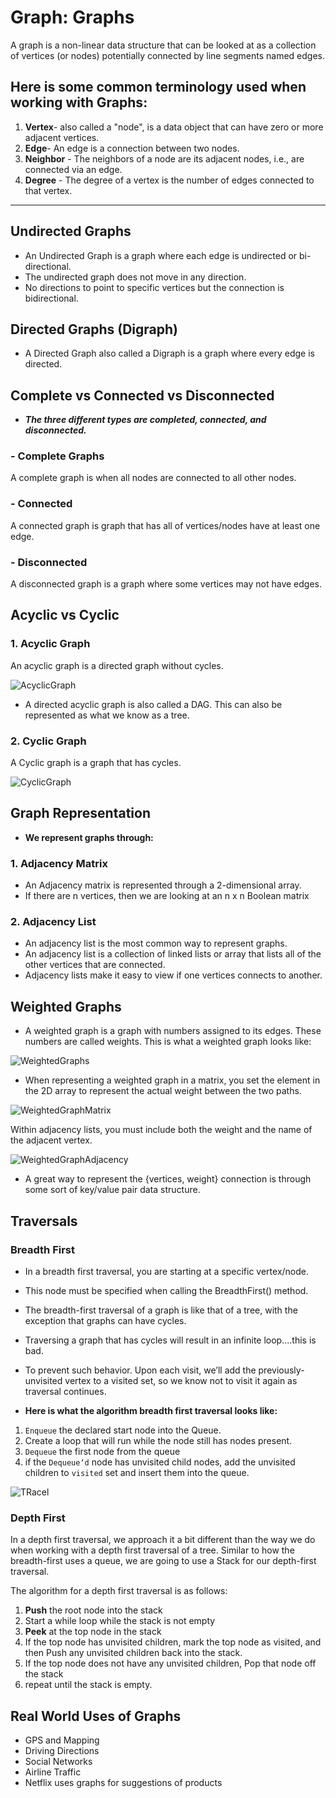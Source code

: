# Graph: Graphs
A graph is a non-linear data structure that can be looked at as a collection of vertices (or nodes) potentially connected by line segments named edges.

## Here is some common terminology used when working with Graphs:

1. **Vertex**-  also called a "node", is a data object that can have zero or more adjacent vertices.
2. **Edge**- An edge is a connection between two nodes.
3. **Neighbor** - The neighbors of a node are its adjacent nodes, i.e., are connected via an edge.
4. **Degree** - The degree of a vertex is the number of edges connected to that vertex.

---
## Undirected Graphs

- An Undirected Graph is a graph where each edge is undirected or bi-directional. 
- The undirected graph does not move in any direction.
- No directions to point to specific vertices but the connection is bidirectional.


## Directed Graphs (Digraph)
- A Directed Graph also called a Digraph is a graph where every edge is directed.



## Complete vs Connected vs Disconnected
- ***The three different types are completed, connected, and disconnected.***

### - Complete Graphs
A complete graph is when all nodes are connected to all other nodes.

### - Connected
A connected graph is graph that has all of vertices/nodes have at least one edge.


### - Disconnected
A disconnected graph is a graph where some vertices may not have edges.

## Acyclic vs Cyclic

### 1. Acyclic Graph
An acyclic graph is a directed graph without cycles.

![AcyclicGraph](https://codefellows.github.io/common_curriculum/data_structures_and_algorithms/Code_401/class-35/resources/assets/threeAcyclic.png)  

- A directed acyclic graph is also called a DAG. This can also be represented as what we know as a tree.

### 2. Cyclic Graph
A Cyclic graph is a graph that has cycles.

![CyclicGraph](https://codefellows.github.io/common_curriculum/data_structures_and_algorithms/Code_401/class-35/resources/assets/cyclic.PNG)  

## Graph Representation
- **We represent graphs through:**

### 1. Adjacency Matrix
- An Adjacency matrix is represented through a 2-dimensional array. 
- If there are n vertices, then we are looking at an n x n Boolean matrix

### 2. Adjacency List

- An adjacency list is the most common way to represent graphs.
- An adjacency list is a collection of linked lists or array that lists all of the other vertices that are connected.
- Adjacency lists make it easy to view if one vertices connects to another.



## Weighted Graphs
- A weighted graph is a graph with numbers assigned to its edges. These numbers are called weights. This is what a weighted graph looks like:

![WeightedGraphs](https://codefellows.github.io/common_curriculum/data_structures_and_algorithms/Code_401/class-35/resources/assets/weightGraph.PNG)  

- When representing a weighted graph in a matrix, you set the element in the 2D array to represent the actual weight between the two paths. 

![WeightedGraphMatrix](https://codefellows.github.io/common_curriculum/data_structures_and_algorithms/Code_401/class-35/resources/assets/weightMatrix.PNG) 

Within adjacency lists, you must include both the weight and the name of the adjacent vertex.

![WeightedGraphAdjacency](https://codefellows.github.io/common_curriculum/data_structures_and_algorithms/Code_401/class-35/resources/assets/weightList.PNG) 


- A great way to represent the {vertices, weight} connection is through some sort of key/value pair data structure.


## Traversals


### Breadth First
- In a breadth first traversal, you are starting at a specific vertex/node. 
- This node must be specified when calling the BreadthFirst() method. 
- The breadth-first traversal of a graph is like that of a tree, with the exception that graphs can have cycles. 
- Traversing a graph that has cycles will result in an infinite loop….this is bad. 
- To prevent such behavior. Upon each visit, we’ll add the previously-unvisited vertex to a visited set, so we know not to visit it again as traversal continues.


- **Here is what the algorithm breadth first traversal looks like:**

1. `Enqueue` the declared start node into the Queue.
2. Create a loop that will run while the node still has nodes present.
3. `Dequeue` the first node from the queue
4. if the `Dequeue‘d` node has unvisited child nodes, add the unvisited children to `visited` set and insert them into the queue.

![TRacel](https://codefellows.github.io/common_curriculum/data_structures_and_algorithms/Code_401/class-35/resources/assets/BreadthFirst.PNG)

### Depth First
In a depth first traversal, we approach it a bit different than the way we do when working with a depth first traversal of a tree. 
Similar to how the breadth-first uses a queue, we are going to use a Stack for our depth-first traversal.

The algorithm for a depth first traversal is as follows:

1. **Push** the root node into the stack
2. Start a while loop while the stack is not empty
3. **Peek** at the top node in the stack
4. If the top node has unvisited children, mark the top node as visited, and then Push any unvisited children back into the stack.
5. If the top node does not have any unvisited children, Pop that node off the stack
6. repeat until the stack is empty.

## Real World Uses of Graphs

- GPS and Mapping
- Driving Directions
- Social Networks
- Airline Traffic
- Netflix uses graphs for suggestions of products











